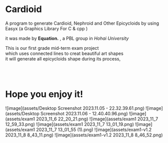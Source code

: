 # Cardioid
A program to generate Cardioid, Nephroid and Other Epicycloids by using Easyx (a Graphics Library For C & cpp )

it was made by **Equation.** , a PBL group in *Hohai University*<br>

This is our first grade mid-term exam project<br> which uses connected lines to creat beautiful art shapes<br>it will generate all epicycloids shape during its process,<br>



<br><br>
# Hope you enjoy it!
![image](assets/Desktop Screenshot 2023.11.05 - 22.32.39.61.png)
![image](assets/Desktop Screenshot 2023.11.06 - 12.40.40.96.png)
![image](assets/exam1 2023_11_6 22_20_21.png)
![image](assets/exam1 2023_11_7 12_59_33.png)
![image](assets/exam1 2023_11_7 13_01_19.png)
![image](assets/exam1 2023_11_7 13_01_55 (1).png)
![image](assets/exam1-v1.2 2023_11_8 8_43_11.png)
![image](assets/exam1-v1.2 2023_11_8 8_46_52.png)







